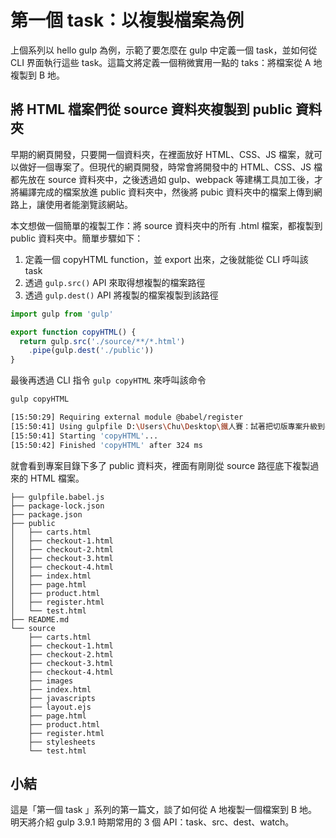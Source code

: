 # 第一個 task：以複製檔案為例

上個系列以 hello gulp 為例，示範了要怎麼在 gulp 中定義一個 task，並如何從 CLI 界面執行這些 task。這篇文將定義一個稍微實用一點的 taks：將檔案從 A 地複製到 B 地。

## 將 HTML 檔案們從 source 資料夾複製到 public 資料夾

早期的網頁開發，只要開一個資料夾，在裡面放好 HTML、CSS、JS 檔案，就可以做好一個專案了。但現代的網頁開發，時常會將開發中的 HTML、CSS、JS 檔都先放在 source 資料夾中，之後透過如 gulp、webpack 等建構工具加工後，才將編譯完成的檔案放進 public 資料夾中，然後將 pubic 資料夾中的檔案上傳到網路上，讓使用者能瀏覽該網站。

本文想做一個簡單的複製工作：將 source 資料夾中的所有 .html 檔案，都複製到 public 資料夾中。簡單步驟如下：
1. 定義一個 copyHTML function，並 export 出來，之後就能從 CLI 呼叫該 task
2. 透過 `gulp.src()` API 來取得想複製的檔案路徑
3. 透過 `gulp.dest()` API 將複製的檔案複製到該路徑

```js
import gulp from 'gulp'

export function copyHTML() {
  return gulp.src('./source/**/*.html')
    .pipe(gulp.dest('./public'))
}
```

最後再透過 CLI 指令 `gulp copyHTML` 來呼叫該命令
```bash
gulp copyHTML

[15:50:29] Requiring external module @babel/register
[15:50:41] Using gulpfile D:\Users\Chu\Desktop\鐵人賽：試著把切版專案升級到gulp4吧\Sweataste-gulp4.0\gulpfile.babel.js        
[15:50:41] Starting 'copyHTML'...
[15:50:42] Finished 'copyHTML' after 324 ms
```

就會看到專案目錄下多了 public 資料夾，裡面有剛剛從 source 路徑底下複製過來的 HTML 檔案。
```
├── gulpfile.babel.js
├── package-lock.json
├── package.json
├── public
│   ├── carts.html
│   ├── checkout-1.html
│   ├── checkout-2.html
│   ├── checkout-3.html
│   ├── checkout-4.html
│   ├── index.html
│   ├── page.html
│   ├── product.html
│   ├── register.html
│   └── test.html
├── README.md
└── source
    ├── carts.html
    ├── checkout-1.html
    ├── checkout-2.html
    ├── checkout-3.html
    ├── checkout-4.html
    ├── images
    ├── index.html
    ├── javascripts
    ├── layout.ejs
    ├── page.html
    ├── product.html
    ├── register.html
    ├── stylesheets
    └── test.html
```

## 小結

這是「第一個 task 」系列的第一篇文，談了如何從 A 地複製一個檔案到 B 地。明天將介紹 gulp 3.9.1 時期常用的 3 個 API：task、src、dest、watch。